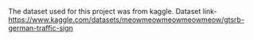 The dataset used for this project was from kaggle.
Dataset link- https://www.kaggle.com/datasets/meowmeowmeowmeowmeow/gtsrb-german-traffic-sign
